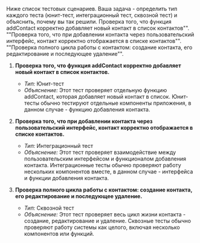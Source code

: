Ниже список тестовых сценариев. Ваша задача - определить тип каждого теста (юнит-тест, интеграционный тест, сквозной тест) и объяснить, почему вы так решили.
Проверка того, что функция addContact корректно добавляет новый контакт в список контактов"".
""Проверка того, что при добавлении контакта через пользовательский интерфейс, контакт корректно отображается в списке контактов"".
""Проверка полного цикла работы с контактом: создание контакта, его редактирование и последующее удаление"".

1. **Проверка того, что функция addContact корректно добавляет новый контакт в список контактов.**
   - *Тип:* Юнит-тест
   - *Объяснение:* Этот тест проверяет отдельную функцию addContact, которая добавляет новый контакт в список. Юнит-тесты обычно тестируют отдельные компоненты приложения, в данном случае - функцию добавления контакта.

2. **Проверка того, что при добавлении контакта через пользовательский интерфейс, контакт корректно отображается в списке контактов.**
   - *Тип:* Интеграционный тест
   - *Объяснение:* Этот тест проверяет взаимодействие между пользовательским интерфейсом и функционалом добавления контакта. Интеграционные тесты обычно проверяют работу нескольких компонентов вместе, в данном случае - интерфейса и функции добавления контакта.

3. **Проверка полного цикла работы с контактом: создание контакта, его редактирование и последующее удаление.**
   - *Тип:* Сквозной тест
   - *Объяснение:* Этот тест проверяет весь цикл жизни контакта - создание, редактирование и удаление. Сквозные тесты обычно проверяют работу системы как целого, включая несколько компонентов или функций.